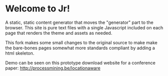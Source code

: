 # Welcome to Jr!

A static, static content generator that moves the "generator" part to the browser.
This site is pure text files with a single Javascript included on each page that renders
the theme and assets as needed.

This fork makes some small changes to the original source to make make the bare-bones pages somewhat more standards compliant by adding a html skeleton.

Demo can be seen on this prototype download website for a conference paper: http://processmining.be/locationaware
